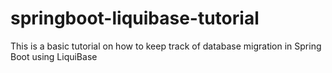 # springboot-liquibase-tutorial
This is a basic tutorial on how to keep track of database migration in Spring Boot using LiquiBase